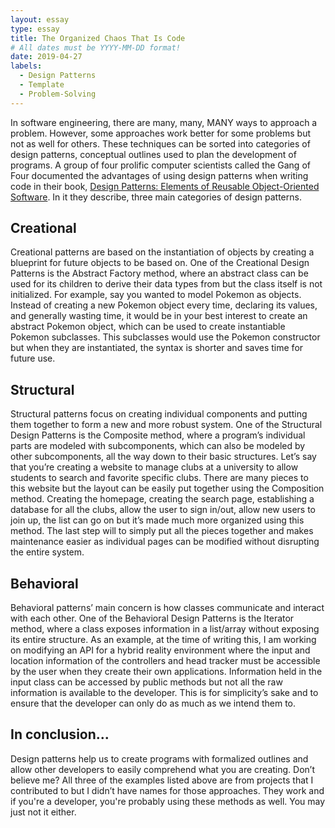 ```yaml
---
layout: essay
type: essay
title: The Organized Chaos That Is Code
# All dates must be YYYY-MM-DD format!
date: 2019-04-27
labels:
  - Design Patterns
  - Template
  - Problem-Solving
---
```


In software engineering, there are many, many, MANY ways to approach a problem. However, some approaches work better for some problems but not as well for others. These techniques can be sorted into categories of design patterns, conceptual outlines used to plan the development of programs. A group of four prolific computer scientists called the Gang of Four documented the advantages of using design patterns when writing code in their book, [Design Patterns: Elements of Reusable Object-Oriented Software](https://en.wikipedia.org/wiki/Design_Patterns). In it they describe, three main categories of design patterns.

## Creational

Creational patterns are based on the instantiation of objects by creating a blueprint for future objects to be based on. One of the Creational Design Patterns is the Abstract Factory method, where an abstract class can be used for its children to derive their data types from but the class itself is not initialized. For example, say you wanted to model Pokemon as objects. Instead of creating a new Pokemon object every time, declaring its values, and generally wasting time, it would be in your best interest to create an abstract Pokemon object, which can be used to create instantiable Pokemon subclasses. This subclasses would use the Pokemon constructor but when they are instantiated, the syntax is shorter and saves time for future use.

## Structural

Structural patterns focus on creating individual components and putting them together to form a new and more robust system. One of the Structural Design Patterns is the Composite method, where a program’s individual parts are modeled with subcomponents, which can also be modeled by other subcomponents, all the way down to their basic structures. Let’s say that you’re creating a website to manage clubs at a university to allow students to search and favorite specific clubs. There are many pieces to this website but the layout can be easily put together using the Composition method. Creating the homepage, creating the search page, establishing a database for all the clubs, allow the user to sign in/out, allow new users to join up, the list can go on but it’s made much more organized using this method. The last step will to simply put all the pieces together and makes maintenance easier as individual pages can be modified without disrupting the entire system.

## Behavioral

Behavioral patterns’ main concern is how classes communicate and interact with each other. One of the Behavioral Design Patterns is the Iterator method, where a class exposes information in a list/array without exposing its entire structure. As an example, at the time of writing this, I am working on modifying an API for a hybrid reality environment where the input and location information of the controllers and head tracker must be accessible by the user when they create their own applications. Information held in the input class can be accessed by public methods but not all the raw information is available to the developer. This is for simplicity’s sake and to ensure that the developer can only do as much as we intend them to. 

## In conclusion...

Design patterns help us to create programs with formalized outlines and allow other developers to easily comprehend what you are creating. Don’t believe me? All three of the examples listed above are from projects that I contributed to but I didn’t have names for those approaches. They work and if you're a developer, you're probably using these methods as well. You may just not it either.
